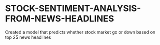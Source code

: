 # STOCK-SENTIMENT-ANALYSIS-FROM-NEWS-HEADLINES
Created a model that predicts whether stock market go or down based on top 25 news headlines
